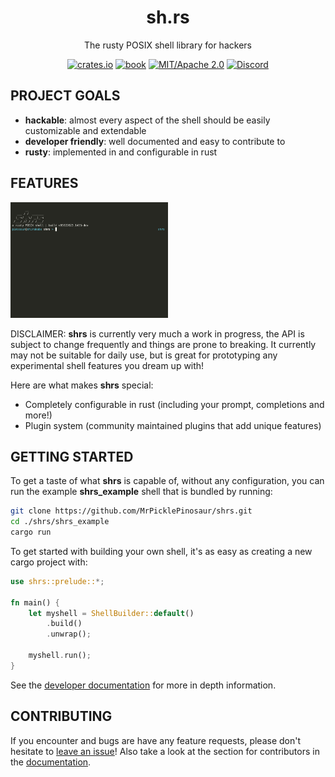 
<div align="center">

# sh.rs

The rusty POSIX shell library for hackers

[![crates.io](https://img.shields.io/crates/v/shrs.svg)](#)
[![book](https://img.shields.io/badge/book-website-orange)](https://mrpicklepinosaur.github.io/shrs/docs/getting-started/introduction/)
[![MIT/Apache 2.0](https://img.shields.io/badge/license-MIT%2FApache-blue.svg)](#)
[![Discord](https://img.shields.io/discord/1109393362626297856?label=&logo=discord&logoColor=ffffff&color=7389D8&labelColor=6A7EC2)](https://discord.gg/XYeMseQrbM)

</div>

## PROJECT GOALS

- **hackable**: almost every aspect of the shell should be easily customizable and extendable
- **developer friendly**: well documented and easy to contribute to
- **rusty**: implemented in and configurable in rust

## FEATURES

<img width=50% src="media/demo.gif"/>

DISCLAIMER: **shrs** is currently very much a work in progress, the API is subject to change frequently and things are prone to breaking. It currently may not be suitable for daily use, but is great for prototyping any experimental shell features you dream up with!

Here are what makes **shrs** special:
- Completely configurable in rust (including your prompt, completions and more!)
- Plugin system (community maintained plugins that add unique features)

## GETTING STARTED

To get a taste of what **shrs** is capable of, without any configuration, you can run the example **shrs_example** shell that is bundled by running:
```sh
git clone https://github.com/MrPicklePinosaur/shrs.git
cd ./shrs/shrs_example
cargo run
```

To get started with building your own shell, it's as easy as creating a new cargo project with:
```rust
use shrs::prelude::*;

fn main() {
    let myshell = ShellBuilder::default()
        .build()
        .unwrap();

    myshell.run();
}
```

See the [developer documentation](https://mrpicklepinosaur.github.io/shrs/docs/getting-started/introduction/) for more in depth information.

## CONTRIBUTING

If you encounter and bugs are have any feature requests, please don't hesitate to [leave an issue](https://github.com/MrPicklePinosaur/shrs/issues)! Also take a look at the section for contributors in the [documentation](https://mrpicklepinosaur.github.io/shrs/docs/contributing/how-to-contribute/).

